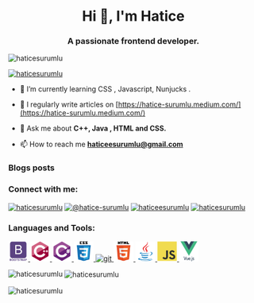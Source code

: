 <h1 align="center">Hi 👋, I'm Hatice</h1>
<h3 align="center">A passionate frontend developer.</h3>


<p align="left"> <img src="https://komarev.com/ghpvc/?username=haticesurumlu&label=Profile%20views&color=0e75b6&style=flat" alt="haticesurumlu" /> </p>

<p align="left"> <a href="https://github.com/ryo-ma/github-profile-trophy"><img src="https://github-profile-trophy.vercel.app/?username=haticesurumlu" alt="haticesurumlu" /></a> </p>



- 🌱 I’m currently learning CSS , Javascript, Nunjucks .

- 📝 I regularly write articles on [https://hatice-surumlu.medium.com/](https://hatice-surumlu.medium.com/)

- 💬 Ask me about **C++, Java , HTML and CSS.**

- 📫 How to reach me **haticeesurumlu@gmail.com**

### Blogs posts
<!-- BLOG-POST-LIST:START -->
<!-- BLOG-POST-LIST:END -->

<h3 align="left">Connect with me:</h3>
<p align="left">

<a href="https://linkedin.com/in/haticesurumlu" target="blank"><img align="center" src="https://raw.githubusercontent.com/rahuldkjain/github-profile-readme-generator/master/src/images/icons/Social/linked-in-alt.svg" alt="haticesurumlu" height="30" width="40" /></a>
<a href="https://medium.com/@hatice-surumlu" target="blank"><img align="center" src="https://raw.githubusercontent.com/rahuldkjain/github-profile-readme-generator/master/src/images/icons/Social/medium.svg" alt="@hatice-surumlu" height="30" width="40" /></a>
<a href="https://www.hackerrank.com/haticeesurumlu" target="blank"><img align="center" src="https://raw.githubusercontent.com/rahuldkjain/github-profile-readme-generator/master/src/images/icons/Social/hackerrank.svg" alt="haticeesurumlu" height="30" width="40" /></a>
<a href="https://discord.gg/haticesurumlu" target="blank"><img align="center" src="https://raw.githubusercontent.com/rahuldkjain/github-profile-readme-generator/master/src/images/icons/Social/discord.svg" alt="haticesurumlu" height="30" width="40" /></a>
</p>

<h3 align="left">Languages and Tools:</h3>
<p align="left"> <a href="https://getbootstrap.com" target="_blank"> <img src="https://raw.githubusercontent.com/devicons/devicon/master/icons/bootstrap/bootstrap-plain-wordmark.svg" alt="bootstrap" width="40" height="40"/> </a> <a href="https://www.w3schools.com/cpp/" target="_blank"> <img src="https://raw.githubusercontent.com/devicons/devicon/master/icons/cplusplus/cplusplus-original.svg" alt="cplusplus" width="40" height="40"/> </a> <a href="https://www.w3schools.com/cs/" target="_blank"> <img src="https://raw.githubusercontent.com/devicons/devicon/master/icons/csharp/csharp-original.svg" alt="csharp" width="40" height="40"/> </a> <a href="https://www.w3schools.com/css/" target="_blank"> <img src="https://raw.githubusercontent.com/devicons/devicon/master/icons/css3/css3-original-wordmark.svg" alt="css3" width="40" height="40"/> </a> <a href="https://git-scm.com/" target="_blank"> <img src="https://www.vectorlogo.zone/logos/git-scm/git-scm-icon.svg" alt="git" width="40" height="40"/> </a> <a href="https://www.w3.org/html/" target="_blank"> <img src="https://raw.githubusercontent.com/devicons/devicon/master/icons/html5/html5-original-wordmark.svg" alt="html5" width="40" height="40"/> </a> <a href="https://www.java.com" target="_blank"> <img src="https://raw.githubusercontent.com/devicons/devicon/master/icons/java/java-original.svg" alt="java" width="40" height="40"/> </a> <a href="https://developer.mozilla.org/en-US/docs/Web/JavaScript" target="_blank"> <img src="https://raw.githubusercontent.com/devicons/devicon/master/icons/javascript/javascript-original.svg" alt="javascript" width="40" height="40"/> </a> <a href="https://vuejs.org/" target="_blank"> <img src="https://raw.githubusercontent.com/devicons/devicon/master/icons/vuejs/vuejs-original-wordmark.svg" alt="vuejs" width="40" height="40"/> </a> </p>

<p><img align="left" src="https://github-readme-stats.vercel.app/api/top-langs?username=haticesurumlu&show_icons=true&locale=en&layout=compact" alt="haticesurumlu" /></p>

<p>&nbsp;<img align="center" src="https://github-readme-stats.vercel.app/api?username=haticesurumlu&show_icons=true&locale=en" alt="haticesurumlu" /></p>

<p><img align="center" src="https://github-readme-streak-stats.herokuapp.com/?user=haticesurumlu&" alt="haticesurumlu" /></p>
